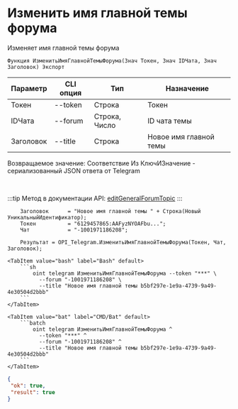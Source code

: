 ﻿---
sidebar_position: 9
---

# Изменить имя главной темы форума
 Изменяет имя главной темы форума



`Функция ИзменитьИмяГлавнойТемыФорума(Знач Токен, Знач IDЧата, Знач Заголовок) Экспорт`

  | Параметр | CLI опция | Тип | Назначение |
  |-|-|-|-|
  | Токен | --token | Строка | Токен |
  | IDЧата | --forum | Строка, Число | ID чата темы |
  | Заголовок | --title | Строка | Новое имя главной темы |

  
  Возвращаемое значение:   Соответствие Из КлючИЗначение - сериализованный JSON ответа от Telegram

<br/>

:::tip
Метод в документации API: [editGeneralForumTopic](https://core.telegram.org/bots/api#editgeneralforumtopic)
:::
<br/>


```bsl title="Пример кода"
    Заголовок      = "Новое имя главной темы " + Строка(Новый УникальныйИдентификатор);
    Токен          = "6129457865:AAFyzNYOAFbu...";
    Чат            = "-1001971186208";

    Результат = OPI_Telegram.ИзменитьИмяГлавнойТемыФорума(Токен, Чат, Заголовок);
```
    

 <Tabs>
  
    <TabItem value="bash" label="Bash" default>
        ```sh
            oint telegram ИзменитьИмяГлавнойТемыФорума --token "***" \
              --forum "-1001971186208" \
              --title "Новое имя главной темы b5bf297e-1e9a-4739-9a49-4e30504d2bbb"
        ```
    </TabItem>
  
    <TabItem value="bat" label="CMD/Bat" default>
        ```batch
            oint telegram ИзменитьИмяГлавнойТемыФорума ^
              --token "***" ^
              --forum "-1001971186208" ^
              --title "Новое имя главной темы b5bf297e-1e9a-4739-9a49-4e30504d2bbb"
        ```
    </TabItem>
</Tabs>


```json title="Результат"
{
 "ok": true,
 "result": true
}
```
